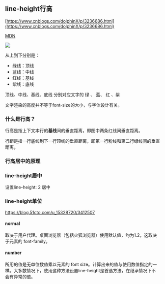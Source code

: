 ## line-height行高

[https://www.cnblogs.com/dolphinX/p/3236686.html](https://www.cnblogs.com/dolphinX/p/3236686.html)

[MDN](https://developer.mozilla.org/zh-CN/docs/Web/CSS/line-height)

![](https://images0.cnblogs.com/blog/349217/201308/04191646-bdab6a76666f4747a58b5e9b7c6be74c.png)

从上到下分别是：

- 绿线：顶线
- 蓝线：中线
- 红线：基线
- 紫线：底线

顶线、中线、基线、底线 分别对应文字的 绿 、 蓝、 红 、紫

文字渲染的高度并不等于font-size的大小，与字体设计有关。

### 什么是行高？

行高是指上下文本行的**基线**间的垂直距离，即图中两条红线间垂直距离。

行距是指一行底线到下一行顶线的垂直距离，即第一行粉线和第二行绿线间的垂直距离。


### 行高居中的原理



### line-height居中

设置line-height: 2 居中





### line-height单位

https://blog.51cto.com/u_15328720/3412507

#### normal

取决于用户代理。桌面浏览器（包括火狐浏览器）使用默认值，约为1.2，这取决于元素的 font-family。

#### number

所用的值是无单位数值乘以元素的 font size。计算出来的值与使用数值指定的一样。大多数情况下，使用这种方法设置line-height是首选方法，在继承情况下不会有异常的值。

